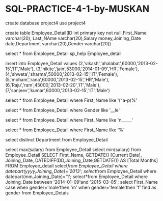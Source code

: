 # SQL-PRACTICE-4-1-by-MUSKAN

create database project4
use project4

create table Employee_Detail(ID int primary key not null,First_Name varchar(20),
Last_NAme varchar(20),Salary money,Joining_Date date,Department varchar(20),Gender varchar(20))

select * from Employee_Detail
sp_help Employee_detail


insert into Employee_Detail values
(2,'vikash','ahalabat',60000,'2013-02-15','IT','Male'),
(3,'nikite','jain',53000,'2014-01-09','HR','Female'),
(4,'shweta','sharma',50000,'2013-02-15','IT','Female'),
(5,'moham','rana',60000,'2013-02-15','HR','Male'),
(6,'Raju','ram',45000,'2013-02-20','IT','Male'),
(7,'sanjeev','kumar',60000,'2013-02-15','IT','Male')


select * from Employee_Detail where First_Name like '(^a-p)%'

select * from Employee_Detail where Gender like '__le'

select * from Employee_Detail where First_Name like 'n_____'

select * from Employee_Detail where First_Name like '%'

select distinct Department from Employee_Detail

select max(salary) from Employee_Detail
select min(salary) from Employee_Detail
SELECT First_Name, GETDATE() [Current Date], Joining_Date,
DATEDIFF(DD,Joining_Date,GETDATE()) 
AS
[Total Months]
FROM
Employee_detail
select*from Employee_Detail
where datepart(yyyy,Joining_Date)='2013';
select*from  Employee_Detail
where datepart(mm,Joining_Date)='1';
select*from Employee_Detail
where Joining_Date between '2014-01-09'and '2015-03-05';
select First_Name case 
when
gender='male'then 'm'
when gender='female'then 'f' find
as
gender from  Employee_Detais
